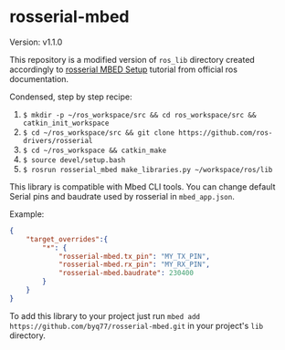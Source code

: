 # rosserial-mbed

Version: v1.1.0

This repository is a modified version of `ros_lib` directory created accordingly to [rosserial MBED Setup](http://wiki.ros.org/rosserial_mbed/Tutorials/rosserial_mbed%20Setup) tutorial from official ros documentation.

Condensed, step by step recipe:
1. `$ mkdir -p ~/ros_workspace/src && cd ros_workspace/src && catkin_init_workspace`
2. `$ cd ~/ros_workspace/src && git clone https://github.com/ros-drivers/rosserial`
3. `$ cd ~/ros_workspace && catkin_make` 
4. `$ source devel/setup.bash`
5. `$ rosrun rosserial_mbed make_libraries.py ~/workspace/ros/lib`

This library is compatible with Mbed CLI tools. You can change default Serial pins and baudrate used by rosserial in `mbed_app.json`. 

Example:

```json
{
    "target_overrides":{
        "*": {
            "rosserial-mbed.tx_pin": "MY_TX_PIN",
            "rosserial-mbed.rx_pin": "MY_RX_PIN",
            "rosserial-mbed.baudrate": 230400
        }
    }
}
```

To add this library to your project just run `mbed add https://github.com/byq77/rosserial-mbed.git` in your project's `lib` directory.
